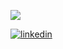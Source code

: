 ![](https://github-profile-summary-cards.vercel.app/api/cards/profile-details?username=hmrtk&hide_border=true)

[![linkedin](https://img.shields.io/static/v1?label=linkedin&message=htavakoli&color=0077b5&logo=linkedin)](https://www.linkedin.com/in/htavakoli/)
